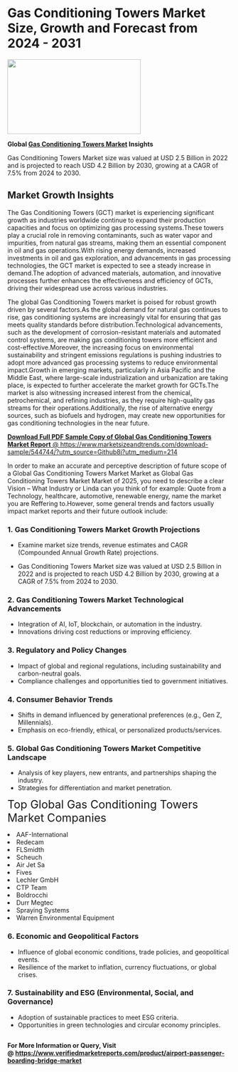 <H1>Gas Conditioning Towers Market Size, Growth and Forecast from 2024 - 2031</H1><img class="aligncenter size-medium wp-image-584254" src="https://thirdeyenews.in/wp-content/uploads/2024/09/Global-Market-Research-300x168.jpeg" alt="" width="300" height="168" /><p><strong>Global&nbsp;<a href="https://www.marketsizeandtrends.com/download-sample/544744/?utm_source=Github8j?utm_medium=214">Gas Conditioning Towers Market</a> Insights</strong></p><p>Gas Conditioning Towers Market size was valued at USD 2.5 Billion in 2022 and is projected to reach USD 4.2 Billion by 2030, growing at a CAGR of 7.5% from 2024 to 2030.</p><p><h2>Market Growth Insights</h2> <p>The Gas Conditioning Towers (GCT) market is experiencing significant growth as industries worldwide continue to expand their production capacities and focus on optimizing gas processing systems.These towers play a crucial role in removing contaminants, such as water vapor and impurities, from natural gas streams, making them an essential component in oil and gas operations.With rising energy demands, increased investments in oil and gas exploration, and advancements in gas processing technologies, the GCT market is expected to see a steady increase in demand.The adoption of advanced materials, automation, and innovative processes further enhances the effectiveness and efficiency of GCTs, driving their widespread use across various industries.</p> <p><a href="download-link" target="_blank"></a></p> <p>The global Gas Conditioning Towers market is poised for robust growth driven by several factors.As the global demand for natural gas continues to rise, gas conditioning systems are increasingly vital for ensuring that gas meets quality standards before distribution.Technological advancements, such as the development of corrosion-resistant materials and automated control systems, are making gas conditioning towers more efficient and cost-effective.Moreover, the increasing focus on environmental sustainability and stringent emissions regulations is pushing industries to adopt more advanced gas processing systems to reduce environmental impact.Growth in emerging markets, particularly in Asia Pacific and the Middle East, where large-scale industrialization and urbanization are taking place, is expected to further accelerate the market growth for GCTs.The market is also witnessing increased interest from the chemical, petrochemical, and refining industries, as they require high-quality gas streams for their operations.Additionally, the rise of alternative energy sources, such as biofuels and hydrogen, may create new opportunities for gas conditioning technologies in the near future.</p> <p><a href="get-more-link" target="_blank"></p><p><span class=""><strong>Download Full PDF Sample Copy of Global Gas Conditioning Towers Market Report</strong> @ <a href="https://www.marketsizeandtrends.com/download-sample/544744/?utm_source=Github8j?utm_medium=214" target="_blank">https://www.marketsizeandtrends.com/download-sample/544744/?utm_source=Github8j?utm_medium=214</a></span></p><p>In order to make an accurate and perceptive description of future scope of a Global&nbsp;Gas Conditioning Towers Market Market as Global&nbsp;Gas Conditioning Towers Market Market of 2025, you need to describe a clear Vision &ndash; What Industry or Linda can you think of for example: Quote from a Technology, healthcare, automotive, renewable energy, name the market you are Reffering to.However, some general trends and factors usually impact market reports and their future outlook include:</p><h3>1.&nbsp;<strong>Gas Conditioning Towers Market Growth Projections</strong></h3><ul><li>Examine market size trends, revenue estimates and CAGR (Compounded Annual Growth Rate) projections.</li><li><p>Gas Conditioning Towers Market size was valued at USD 2.5 Billion in 2022 and is projected to reach USD 4.2 Billion by 2030, growing at a CAGR of 7.5% from 2024 to 2030.</p></li></ul><h3>2.&nbsp;<strong>Gas Conditioning Towers Market Technological Advancements</strong></h3><ul><li>Integration of AI, IoT, blockchain, or automation in the industry.</li><li>Innovations driving cost reductions or improving efficiency.</li></ul><h3>3.&nbsp;<strong>Regulatory and Policy Changes</strong></h3><ul><li>Impact of global and regional regulations, including sustainability and carbon-neutral goals.</li><li>Compliance challenges and opportunities tied to government initiatives.</li></ul><h3>4.&nbsp;<strong>Consumer Behavior Trends</strong></h3><ul><li>Shifts in demand influenced by generational preferences (e.g., Gen Z, Millennials).</li><li>Emphasis on eco-friendly, ethical, or personalized products/services.</li></ul><h3>5.&nbsp;<strong>Global Gas Conditioning Towers Market Competitive Landscape</strong></h3><ul><li>Analysis of key players, new entrants, and partnerships shaping the industry.</li><li>Strategies for differentiation and market penetration.</li></ul><p data-pm-slice="1 1 []"><span style="color: inherit; font-family: inherit; font-size: 25px;">Top Global Gas Conditioning Towers Market Companies</span></p><div class="" data-test-id=""><p><li>AAF-International</li><li> Redecam</li><li> FLSmidth</li><li> Scheuch</li><li> Air Jet Sa</li><li> Fives</li><li> Lechler GmbH</li><li> CTP Team</li><li> Boldrocchi</li><li> Durr Megtec</li><li> Spraying Systems</li><li> Warren Environmental Equipment</li></p></div><h3>6.&nbsp;<strong>Economic and Geopolitical Factors</strong></h3><ul><li>Influence of global economic conditions, trade policies, and geopolitical events.</li><li>Resilience of the market to inflation, currency fluctuations, or global crises.</li></ul><h3>7.&nbsp;<strong>Sustainability and ESG (Environmental, Social, and Governance)</strong></h3><ul><li>Adoption of sustainable practices to meet ESG criteria.</li><li>Opportunities in green technologies and circular economy principles.</li></ul><h2><strong style="font-size: 14px;">For More Information or Query, Visit @&nbsp;</strong><a style="background-color: #ffffff; font-size: 14px;" href="https://www.marketsizeandtrends.com/report/gas-conditioning-towers-market/" target="_blank">https://www.verifiedmarketreports.com/product/airport-passenger-boarding-bridge-market</a></h2>
